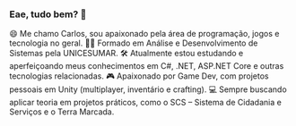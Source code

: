 ### Eae, tudo bem? 👋

😄 Me chamo Carlos, sou apaixonado pela área de programação, jogos e tecnologia no geral.
👨‍🎓 Formado em Análise e Desenvolvimento de Sistemas pela UNICESUMAR.
🛠 Atualmente estou estudando e aperfeiçoando meus conhecimentos em C#, .NET, ASP.NET Core e outras tecnologias relacionadas.
🎮 Apaixonado por Game Dev, com projetos pessoais em Unity (multiplayer, inventário e crafting).
💻 Sempre buscando aplicar teoria em projetos práticos, como o SCS – Sistema de Cidadania e Serviços e o Terra Marcada.
